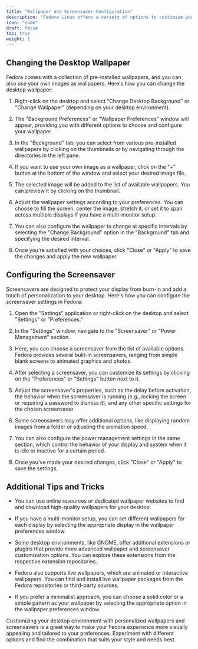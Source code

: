 ```yaml
---
title: "Wallpaper and Screensaver Configuration"
description: "Fedora Linux offers a variety of options to customize your desktop environment, including setting wallpapers and configuring screensavers. In this tutorial, we'll explore how to change the wallpaper and manage screensaver settings in Fedora."
icon: "code"
draft: false
toc: true
weight: 1
---
```


## Changing the Desktop Wallpaper

Fedora comes with a collection of pre-installed wallpapers, and you can also use your own images as wallpapers. Here's how you can change the desktop wallpaper:

1. Right-click on the desktop and select "Change Desktop Background" or "Change Wallpaper" (depending on your desktop environment).

2. The "Background Preferences" or "Wallpaper Preferences" window will appear, providing you with different options to choose and configure your wallpaper.

3. In the "Background" tab, you can select from various pre-installed wallpapers by clicking on the thumbnails or by navigating through the directories in the left pane.

4. If you want to use your own image as a wallpaper, click on the "+" button at the bottom of the window and select your desired image file.

5. The selected image will be added to the list of available wallpapers. You can preview it by clicking on the thumbnail.

6. Adjust the wallpaper settings according to your preferences. You can choose to fill the screen, center the image, stretch it, or set it to span across multiple displays if you have a multi-monitor setup.

7. You can also configure the wallpaper to change at specific intervals by selecting the "Change Background" option in the "Background" tab and specifying the desired interval.

8. Once you're satisfied with your choices, click "Close" or "Apply" to save the changes and apply the new wallpaper.

## Configuring the Screensaver

Screensavers are designed to protect your display from burn-in and add a touch of personalization to your desktop. Here's how you can configure the screensaver settings in Fedora:

1. Open the "Settings" application or right-click on the desktop and select "Settings" or "Preferences."

2. In the "Settings" window, navigate to the "Screensaver" or "Power Management" section.

3. Here, you can choose a screensaver from the list of available options. Fedora provides several built-in screensavers, ranging from simple blank screens to animated graphics and photos.

4. After selecting a screensaver, you can customize its settings by clicking on the "Preferences" or "Settings" button next to it.

5. Adjust the screensaver's properties, such as the delay before activation, the behavior when the screensaver is running (e.g., locking the screen or requiring a password to dismiss it), and any other specific settings for the chosen screensaver.

6. Some screensavers may offer additional options, like displaying random images from a folder or adjusting the animation speed.

7. You can also configure the power management settings in the same section, which control the behavior of your display and system when it is idle or inactive for a certain period.

8. Once you've made your desired changes, click "Close" or "Apply" to save the settings.

## Additional Tips and Tricks

- You can use online resources or dedicated wallpaper websites to find and download high-quality wallpapers for your desktop.

- If you have a multi-monitor setup, you can set different wallpapers for each display by selecting the appropriate display in the wallpaper preferences window.

- Some desktop environments, like GNOME, offer additional extensions or plugins that provide more advanced wallpaper and screensaver customization options. You can explore these extensions from the respective extension repositories.

- Fedora also supports live wallpapers, which are animated or interactive wallpapers. You can find and install live wallpaper packages from the Fedora repositories or third-party sources.

- If you prefer a minimalist approach, you can choose a solid color or a simple pattern as your wallpaper by selecting the appropriate option in the wallpaper preferences window.

Customizing your desktop environment with personalized wallpapers and screensavers is a great way to make your Fedora experience more visually appealing and tailored to your preferences. Experiment with different options and find the combination that suits your style and needs best.